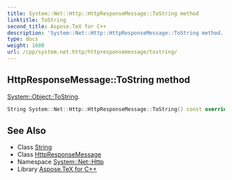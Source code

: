 ```yaml
---
title: System::Net::Http::HttpResponseMessage::ToString method
linktitle: ToString
second_title: Aspose.TeX for C++
description: 'System::Net::Http::HttpResponseMessage::ToString method. System::Object::ToString in C++.'
type: docs
weight: 1600
url: /cpp/system.net.http/httpresponsemessage/tostring/
---
```

## HttpResponseMessage::ToString method


[System::Object::ToString](../../../system/object/tostring/).

```cpp
String System::Net::Http::HttpResponseMessage::ToString() const override
```

## See Also

* Class [String](../../../system/string/)
* Class [HttpResponseMessage](../)
* Namespace [System::Net::Http](../../)
* Library [Aspose.TeX for C++](../../../)
